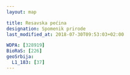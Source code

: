 ```yaml
---
layout: map

title: Resavska pećina
designation: Spomenik prirode
last_modified_at: 2018-07-30T09:53:03+02:00

WDPA: [328919]
BioRaS: [226]
geoSrbija:
  L1_183: [37]
---
```

